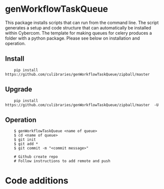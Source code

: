 genWorkflowTaskQueue
====================

This package installs scripts that can run from the command line. The script generates a setup and code structure that can automatically be installed within Cybercom. The template for making queues for celery produces a folder with a python package. Please see below on installation and operation.


## Install

        pip install https://github.com/culibraries/genWorkflowTaskQueue/zipball/master

## Upgrade

        pip install https://github.com/culibraries/genWorkflowTaskQueue/zipball/master  -U


## Operation


        $ genWorkflowTaskQueue <name of queue> 
        $ cd <name of queue>
        $ git init
        $ git add *
        $ git commit -m "<commit message>"
        
        # Github create repo
        # Follow instructions to add remote and push

# Code additions